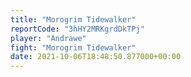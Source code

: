 ```yaml
---
title: "Morogrim Tidewalker"
reportCode: "3hHY2MRKgrdDkTPj"
player: "Andrawe"
fight: "Morogrim Tidewalker"
date: 2021-10-06T18:48:50.877000+00:00
---
```

